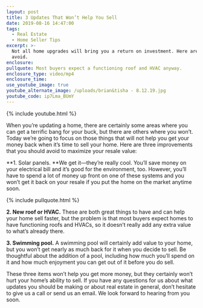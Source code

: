 ```yaml
---
layout: post
title: 3 Updates That Won’t Help You Sell
date: 2019-08-16 14:47:00
tags:
  - Real Estate
  - Home Seller Tips
excerpt: >-
  Not all home upgrades will bring you a return on investment. Here are three to
  avoid.
enclosure:
pullquote: Most buyers expect a functioning roof and HVAC anyway.
enclosure_type: video/mp4
enclosure_time:
use_youtube_image: true
youtube_alternate_image: /uploads/brian&tisha - 8.12.19.jpg
youtube_code: ip7Lma_BUmY
---
```


{% include youtube.html %}

When you’re updating a home, there are certainly some areas where you can get a terrific bang for your buck, but there are others where you won’t. Today we’re going to focus on those things that will not help you get your money back when it’s time to sell your home. Here are three improvements that you should avoid to maximize your resale value:

**1\. Solar panels.&nbsp;**We get it—they’re really cool. You’ll save money on your electrical bill and it’s good for the environment, too. However, you’ll have to spend a lot of money up front on one of these systems and you won’t get it back on your resale if you put the home on the market anytime soon.

{% include pullquote.html %}

**2\. New roof or HVAC.** These are both great things to have and can help your home sell faster, but the problem is that most buyers expect homes to have functioning roofs and HVACs, so it doesn’t really add any extra value to what’s already there.

**3\. Swimming pool.** A swimming pool will certainly add value to your home, but you won’t get nearly as much back for it when you decide to sell. Be thoughtful about the addition of a pool, including how much you’ll spend on it and how much enjoyment you can get out of it before you do sell.

These three items won’t help you get more money, but they certainly won’t hurt your home’s ability to sell. If you have any questions for us about what updates you should be making or about real estate in general, don’t hesitate to give us a call or send us an email. We look forward to hearing from you soon.<br>&nbsp;